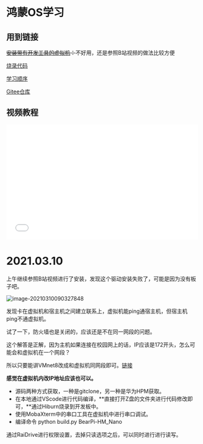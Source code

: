 # 鸿蒙OS学习

## 用到链接

~~[安装带有开发工具的虚拟机](https://blog.csdn.net/Touxon/article/details/111465883)：~~不好用，还是参照B站视频的做法比较方便

[烧录代码](https://blog.csdn.net/qq_42754570/article/details/112144100)

[学习顺序](https://huaweicloud.blog.csdn.net/article/details/102520428)

[Gitee仓库](https://gitee.com/bearpi/bearpi-hm_nano)

## 视频教程

<div style="position: relative; padding: 30% 45%;">
<iframe style="position: absolute; width: 100%; height: 100%; left: 0; top: 0;" src="////player.bilibili.com/player.html?aid=245535732&bvid=BV1tv411b7SA&cid=270679606&page=1&as_wide=1&high_quality=1&danmaku=0" scrolling="no" border="0" frameborder="no" framespacing="0" allowfullscreen="true"></iframe>
</div>

# 2021.03.10

上午继续参照B站视频进行了安装，发现这个驱动安装失败了，可能是因为没有板子吧。

![image-20210310090327848](https://gitee.com/yuyang201907/Imags/raw/master/img/image-20210310090327848.png)

发现卡在虚拟机和宿主机之间建立联系上，虚拟机能ping通宿主机，但宿主机ping不通虚拟机。

试了一下，防火墙也是关闭的，应该还是不在同一网段的问题。

这个解答是正解，因为主机如果连接在校园网上的话，IP应该是172开头，怎么可能会和虚拟机在一个网段？

所以只要能讲VMnet8改成和虚拟机同网段即可。[链接](https://blog.csdn.net/qqxyy99/article/details/80864862)

**感觉在虚拟机内改IP地址应该也可以。**

- 源码两种方式获取，一种是gitclone，另一种是华为HPM获取。
- 在本地通过VScode进行代码编译，**直接打开Z盘的文件夹进行代码修改即可，**通过Hiburn烧录到开发板中。
- 使用MobaXterm中的串口工具在虚拟机中进行串口调试。
- 编译命令 python build.py BearPi-HM_Nano

通过RaiDrive进行权限设置，去掉只读选项之后，可以同时进行进行读写。

